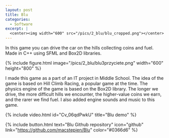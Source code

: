 ```yaml
---
layout: post
title: Blu
categories:
  - Software
excerpt: |
  <center><img width="600" src="/pics/2_blu/blu_cropped.png"></center>
---
```


In this game you can drive the car on the hills collecting coins and fuel. Made in C++ using SFML and Box2D libraries.

{% include figure.html image="/pics/2_blu/blu3przyciete.png" width="600" height="800" %}

I made this game as a part of an IT project in Middle School. The idea of the game is based on Hill Climb Racing, a popular game at the time. The physics engine of the game is based on the Box2D library. The longer we drive, the more difficult hills we encounter, the higher-value coins we earn, and the rarer we find fuel. I also added engine sounds and music to this game.

{% include video.html id="Cv_06qdPwkU" title="Blu demo" %}

{% include button.html text="Blu Github repository" icon="github" link="https://github.com/macstepien/Blu" color="#0366d6" %}
